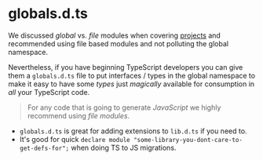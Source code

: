 # globals.d.ts

We discussed _global_ vs. _file_ modules when covering [projects](./) and recommended using file based modules and not polluting the global namespace.

Nevertheless, if you have beginning TypeScript developers you can give them a `globals.d.ts` file to put interfaces / types in the global namespace to make it easy to have some _types_ just _magically_ available for consumption in _all_ your TypeScript code.

> For any code that is going to generate _JavaScript_ we highly recommend using _file modules_.

* `globals.d.ts` is great for adding extensions to `lib.d.ts` if you need to.
* It's good for quick `declare module "some-library-you-dont-care-to-get-defs-for";` when doing TS to JS migrations.

